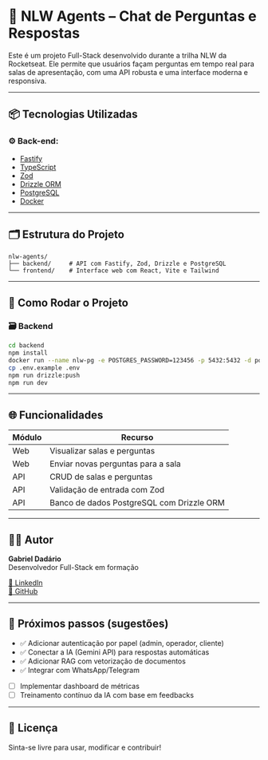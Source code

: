 # 🤖 NLW Agents – Chat de Perguntas e Respostas

Este é um projeto Full-Stack desenvolvido durante a trilha NLW da Rocketseat. Ele permite que usuários façam perguntas em tempo real para salas de apresentação, com uma API robusta e uma interface moderna e responsiva.

---

## 📦 Tecnologias Utilizadas

### ⚙️ Back-end:
- [Fastify](https://www.fastify.io/)
- [TypeScript](https://www.typescriptlang.org/)
- [Zod](https://zod.dev/)
- [Drizzle ORM](https://orm.drizzle.team/)
- [PostgreSQL](https://www.postgresql.org/)
- [Docker](https://www.docker.com/)

---

## 🗂️ Estrutura do Projeto

```
nlw-agents/
├── backend/     # API com Fastify, Zod, Drizzle e PostgreSQL
└── frontend/    # Interface web com React, Vite e Tailwind
```

---

## 🚀 Como Rodar o Projeto

### 🗃️ Backend

```bash
cd backend
npm install
docker run --name nlw-pg -e POSTGRES_PASSWORD=123456 -p 5432:5432 -d postgres
cp .env.example .env
npm run drizzle:push
npm run dev
```

---

## 🌐 Funcionalidades

| Módulo     | Recurso                                       |
|------------|-----------------------------------------------|
| Web        | Visualizar salas e perguntas                  |
| Web        | Enviar novas perguntas para a sala            |
| API        | CRUD de salas e perguntas                     |
| API        | Validação de entrada com Zod                  |
| API        | Banco de dados PostgreSQL com Drizzle ORM     |

---

## 🧑‍💻 Autor

**Gabriel Dadário**  
Desenvolvedor Full-Stack em formação

[🔗 LinkedIn](https://www.linkedin.com/in/gabriel-guarsoni-dadário-76a496264/)  
[🐙 GitHub](https://github.com/CAFFD)

---

## 🏁 Próximos passos (sugestões)

- ✅ Adicionar autenticação por papel (admin, operador, cliente)
- ✅ Conectar a IA (Gemini API) para respostas automáticas
- ✅ Adicionar RAG com vetorização de documentos
- ✅ Integrar com WhatsApp/Telegram
- [ ] Implementar dashboard de métricas
- [ ] Treinamento contínuo da IA com base em feedbacks

---

## 📄 Licença

Sinta-se livre para usar, modificar e contribuir!
